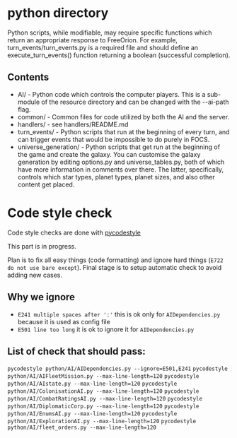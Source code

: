 # python directory

Python scripts, while modifiable, may require specific functions which return
an appropriate response to FreeOrion.
For example, turn_events/turn_events.py is a required file and should define
an execute_turn_events() function returning a boolean (successful completion).

## Contents

* AI/  -  Python code which controls the computer players.  This is a
sub-module of the resource directory and can be changed with the --ai-path flag.
* common/  -  Common files for code utilized by both the AI and the server.
* handlers/  -  see handlers/README.md
* turn_events/  -  Python scripts that run at the beginning of every turn, and
can trigger events that would be impossible to do purely in FOCS.
* universe_generation/  -  Python scripts that get run at the beginning of the
game and create the galaxy. You can customise the galaxy generation by
editing options.py and universe_tables.py, both of which have more information
in comments over there. The latter, specifically, controls which star types,
planet types, planet sizes, and also other content get placed.


# Code style check

Code style checks are done with [pycodestyle](https://pypi.python.org/pypi/pycodestyle)

This part is in progress.

Plan is to fix all easy things (code formatting) and ignore hard things (`E722 do not use bare except`).
Final stage is to setup automatic check to avoid adding new cases.

## Why we ignore
- `E241 multiple spaces after ':'`  this is ok only for `AIDependencies.py` because it is used as config file
- `E501 line too long` it is ok to ignore it for `AIDependencies.py`

## List of check that should pass:
`pycodestyle python/AI/AIDependencies.py --ignore=E501,E241`
`pycodestyle python/AI/AIFleetMission.py --max-line-length=120`
`pycodestyle python/AI/AIstate.py --max-line-length=120`
`pycodestyle python/AI/ColonisationAI.py --max-line-length=120`
`pycodestyle python/AI/CombatRatingsAI.py --max-line-length=120`
`pycodestyle python/AI/DiplomaticCorp.py --max-line-length=120`
`pycodestyle python/AI/EnumsAI.py --max-line-length=120`
`pycodestyle python/AI/ExplorationAI.py --max-line-length=120`
`pycodestyle python/AI/fleet_orders.py --max-line-length=120`
